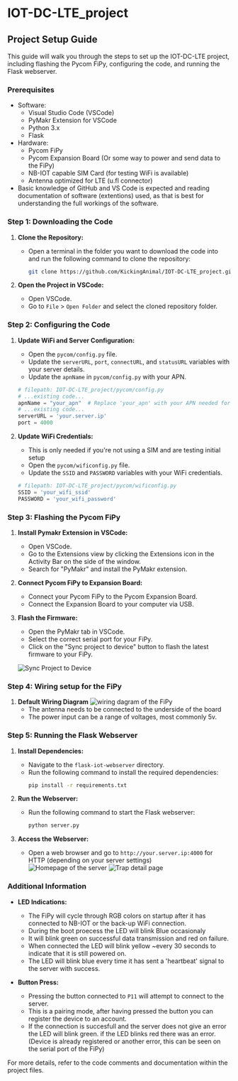 # IOT-DC-LTE_project

## Project Setup Guide

This guide will walk you through the steps to set up the IOT-DC-LTE project, including flashing the Pycom FiPy, configuring the code, and running the Flask webserver.

### Prerequisites

- Software:
   - Visual Studio Code (VSCode)
   - PyMakr Extension for VSCode
   - Python 3.x
   - Flask
- Hardware:
   - Pycom FiPy
   - Pycom Expansion Board (Or some way to power and send data to the FiPy)
   - NB-IOT capable SIM Card (for testing WiFi is available)
   - Antenna optimized for LTE (u.fl connector)
- Basic knowledge of GitHub and VS Code is expected and reading documentation of software (extentions) used, as that is best for understanding the full workings of the software.

### Step 1: Downloading the Code

1. **Clone the Repository:**
   - Open a terminal in the folder you want to download the code into and run the following command to clone the repository:
     ```sh
     git clone https://github.com/KickingAnimal/IOT-DC-LTE_project.git
     ```

2. **Open the Project in VSCode:**
   - Open VSCode.
   - Go to `File` > `Open Folder` and select the cloned repository folder.

### Step 2: Configuring the Code

1. **Update WiFi and Server Configuration:**
   - Open the `pycom/config.py` file.
   - Update the `serverURL`, `port`, `connectURL`, and `statusURL` variables with your server details.
   - Update the `apnName` in `pycom/config.py` with your APN.

   ```python
   # filepath: IOT-DC-LTE_project/pycom/config.py
   # ...existing code...
   apnName = "your_apn"  # Replace 'your_apn' with your APN needed for your SIM card
   # ...existing code...
   serverURL = 'your.server.ip'
   port = 4000
   ```

2. **Update WiFi Credentials:**
   - This is only needed if you're not using a SIM and are testing initial setup
   - Open the `pycom/wificonfig.py` file.
   - Update the `SSID` and `PASSWORD` variables with your WiFi credentials.

   ```python
   # filepath: IOT-DC-LTE_project/pycom/wificonfig.py
   SSID = 'your_wifi_ssid'
   PASSWORD = 'your_wifi_password'
   ```

### Step 3: Flashing the Pycom FiPy

1. **Install Pymakr Extension in VSCode:**
   - Open VSCode.
   - Go to the Extensions view by clicking the Extensions icon in the Activity Bar on the side of the window.
   - Search for "PyMakr" and install the PyMakr extension.

2. **Connect Pycom FiPy to Expansion Board:**
   - Connect your Pycom FiPy to the Pycom Expansion Board.
   - Connect the Expansion Board to your computer via USB.

3. **Flash the Firmware:**
   - Open the PyMakr tab in VSCode.
   - Select the correct serial port for your FiPy.
   - Click on the "Sync project to device" button to flash the latest firmware to your FiPy.
   
   ![Sync Project to Device](Media/PyMakr_project_sync.png)

### Step 4: Wiring setup for the FiPy
1. **Default Wiring Diagram**
   ![wiring dagram of the FiPy](Media/circuit_image.png)
   - The antenna needs to be connected to the underside of the board
   - The power input can be a range of voltages, most commonly 5v.
 
### Step 5: Running the Flask Webserver

1. **Install Dependencies:**
   - Navigate to the `flask-iot-webserver` directory.
   - Run the following command to install the required dependencies:
     ```sh
     pip install -r requirements.txt
     ```

2. **Run the Webserver:**
   - Run the following command to start the Flask webserver:
     ```sh
     python server.py
     ```

3. **Access the Webserver:**
   - Open a web browser and go to `http://your.server.ip:4000` for HTTP (depending on your server settings)
   ![Homepage of the server](Media/webpage.png)
   ![Trap detail page](/Media/trap-webpage.png)

### Additional Information

- **LED Indications:**
  - The FiPy will cycle through RGB colors on startup after it has connected to NB-IOT or the back-up WiFi connection.
  - During the boot proecess the LED will blink Blue occasionaly
  - It will blink green on successful data transmission and red on failure.
  - When connected the LED will blink yellow ~every 30 seconds to indicate that it is still powered on.
  - The LED will blink blue every time it has sent a 'heartbeat' signal to the server with success. 

- **Button Press:**
  - Pressing the button connected to `P11` will attempt to connect to the server.
  - This is a pairing mode, after having pressed the button you can register the device to an account.
  - If the connection is succesfull and the server does not give an error the LED will blink green. if the LED blinks red there was an error. (Device is already registered or another error, this can be seen on the serial port of the FiPy)

For more details, refer to the code comments and documentation within the project files.
